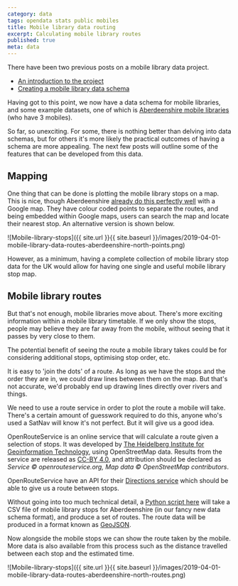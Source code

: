 ```yaml
---
category: data 
tags: opendata stats public mobiles
title: Mobile library data routing
excerpt: Calculating mobile library routes
published: true
meta: data
---
```


There have been two previous posts on a mobile library data project.

* [An introduction to the project](/mobile-library-data-project)
* [Creating a mobile library data schema](/mobile-library-data-schema)

Having got to this point, we now have a data schema for mobile libraries, and some example datasets, one of which is [Aberdeenshire mobile libraries](https://github.com/LibrariesHacked/mobiles-librarydata/blob/master/data/aberdeenshire.csv) (who have 3 mobiles).

So far, so unexciting. For some, there is nothing better than delving into data schemas, but for others it's more likely the practical outcomes of having a schema are more appealing. The next few posts will outline some of the features that can be developed from this data.

## Mapping

One thing that can be done is plotting the mobile library stops on a map. This is nice, though Aberdeenshire [already do this perfectly well](https://www.google.com/maps/d/viewer?mid=1lIDgiRMjRjTLUMUWldFASu552pfrSIb0) with a Google map. They have colour coded points to separate the routes, and being embedded within Google maps, users can search the map and locate their nearest stop. An alternative version is shown below.

![Mobile-library-stops]({{ site.url }}{{ site.baseurl }}/images/2019-04-01-mobile-library-data-routes-aberdeenshire-north-points.png)

However, as a minimum, having a complete collection of mobile library stop data for the UK would allow for having one single and useful mobile library stop map.

## Mobile library routes

But that's not enough, mobile libraries move about. There's more exciting information within a mobile library timetable. If we only show the stops, people may believe they are far away from the mobile, without seeing that it passes by very close to them.

The potential benefit of seeing the route a mobile library takes could be for considering additional stops, optimising stop order, etc.

It is easy to 'join the dots' of a route. As long as we have the stops and the order they are in, we could draw lines between them on the map. But that's not accurate, we'd probably end up drawing lines directly over rivers and things. 

We need to use a route service in order to plot the route a mobile will take. There's a certain amount of guesswork required to do this, anyone who's used a SatNav will know it's not perfect. But it will give us a good idea.

OpenRouteService is an online service that will calculate a route given a selection of stops. It was developed by [The Heidelberg Institute for Geoinformation Technology](http://www.heigit.org/), using OpenStreetMap data. Results from the service are released as [CC-BY 4.0](https://creativecommons.org/licenses/by/4.0/), and attribution should be declared as *Service &copy; openrouteservice.org, Map data &copy; OpenStreetMap contributors*.

OpenRouteService have an API for their [Directions service](https://openrouteservice.org/services/) which should be able to give us a route between stops.

Without going into too much technical detail, a [Python script here](https://github.com/LibrariesHacked/mobiles-librarydata/blob/master/scripts/createroute.py) will take a CSV file of mobile library stops for Aberdeenshire (in our fancy new data schema format), and produce a set of routes. The route data will be produced in a format known as [GeoJSON](http://geojson.org/).

Now alongside the mobile stops we can show the route taken by the mobile. More data is also available from this process such as the distance travelled between each stop and the estimated time.

![Mobile-library-stops]({{ site.url }}{{ site.baseurl }}/images/2019-04-01-mobile-library-data-routes-aberdeenshire-north-routes.png)